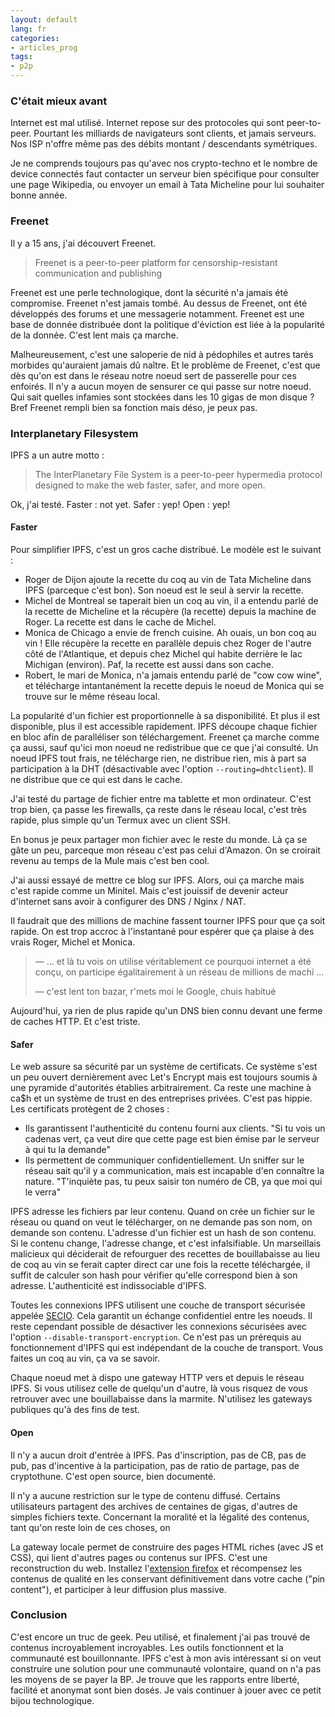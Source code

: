 ```yaml
---
layout: default
lang: fr
categories:
- articles_prog
tags:
- p2p
---
```

### C'était mieux avant

Internet est mal utilisé. Internet repose sur des 
protocoles qui sont peer-to-peer. Pourtant les milliards
de navigateurs sont clients, et jamais serveurs. Nos
ISP n'offre même pas des débits montant / descendants
symétriques.

Je ne comprends toujours pas qu'avec nos crypto-techno et le
nombre de device connectés faut contacter un serveur bien
spécifique pour consulter une page Wikipedia, ou envoyer
un email à Tata Micheline pour lui souhaiter bonne année. 

### Freenet 

Il y a 15 ans, j'ai découvert Freenet. 
> Freenet is a peer-to-peer platform for censorship-resistant
> communication and publishing

Freenet est une perle technologique, dont
la sécurité n'a jamais été compromise. Freenet n'est jamais
tombé. Au dessus de Freenet, ont été développés des forums
et une messagerie notamment.
Freenet est une base de donnée distribuée dont la politique
d'éviction est liée à la popularité de la donnée.
C'est lent mais ça marche.

Malheureusement, c'est une saloperie de nid à 
pédophiles et autres tarés morbides qu'auraient jamais dû
naître. Et le problème de Freenet, c'est que dès qu'on est
dans le réseau notre noeud sert de passerelle pour ces 
enfoirés. Il n'y a aucun moyen de sensurer ce qui passe 
sur notre noeud. Qui sait quelles infamies sont stockées 
dans les 10 gigas de mon disque ? Bref Freenet rempli bien
sa fonction mais déso, je peux pas.

### Interplanetary Filesystem

IPFS a un autre motto :
> The InterPlanetary File System is a peer-to-peer hypermedia 
>protocol designed to make the web faster, safer, and more open.

Ok, j'ai testé. Faster : not yet. Safer : yep! Open : yep!

#### Faster

Pour simplifier IPFS, c'est un gros cache distribué.
Le modèle est le suivant :
- Roger de Dijon ajoute la recette du coq au vin de Tata Micheline
dans IPFS (parceque c'est bon). Son noeud est le seul à servir la 
recette.
- Michel de Montreal se taperait bien un coq au vin, il a entendu parlé
de la recette de Micheline et la récupère (la recette) depuis
la machine de Roger. La recette est dans le cache de Michel.
- Monica de Chicago a envie de french cuisine. Ah ouais,
un bon coq au vin ! Elle récupère la recette en parallèle depuis
 chez Roger de l'autre côté de l'Atlantique, et depuis chez Michel
qui habite derrière le lac Michigan (environ). Paf, la recette est
 aussi dans son cache.
- Robert, le mari de Monica, n'a jamais entendu parlé de
"cow cow wine", et télécharge intantanément la recette 
depuis le noeud de Monica qui se trouve sur le même réseau
local.

La popularité d'un fichier est proportionnelle à sa disponibilité.
Et plus il est disponible, plus il est accessible rapidement.
IPFS découpe chaque fichier en bloc afin de paralléliser
son téléchargement. Freenet ça marche comme ça aussi, 
sauf qu'ici mon noeud ne redistribue que ce que j'ai consulté.
Un noeud IPFS tout frais, ne télécharge rien, ne distribue rien,
mis à part sa participation à la DHT (désactivable avec
l'option `--routing=dhtclient`). Il ne distribue que ce 
qui est dans le cache.

J'ai testé du partage de fichier entre ma tablette et 
mon ordinateur. C'est trop bien, ça passe les firewalls, 
ça reste dans le réseau local, c'est très rapide, plus 
simple qu'un Termux avec un client SSH.
 
En bonus je peux partager mon fichier avec le reste du monde.
Là ça se gâte un peu, parceque mon réseau c'est pas celui
d'Amazon. On se croirait revenu au temps de la Mule mais
c'est ben cool.

J'ai aussi essayé de mettre ce blog sur IPFS. Alors,
oui ça marche mais c'est rapide comme un Minitel. 
Mais c'est jouissif de devenir acteur d'internet sans 
avoir à configurer des DNS / Nginx / NAT.

Il faudrait que des millions de machine fassent tourner
IPFS pour que ça soit rapide. On est trop accroc à l'instantané
pour espérer que ça plaise à des vrais Roger, Michel et Monica.
> — ... et là tu vois on utilise véritablement ce pourquoi
>   internet a été conçu, on participe égalitairement à un
>   réseau de millions de machi ...
>
> — c'est lent ton bazar, r'mets moi le Google, chuis habitué 

Aujourd'hui, ya rien de plus rapide qu'un DNS
bien connu devant une ferme de caches HTTP. Et c'est triste.

#### Safer

Le web assure sa sécurité par un système de certificats. 
Ce système s'est un peu ouvert dernièrement avec Let's Encrypt
mais est toujours soumis à une pyramide d'autorités établies
arbitrairement. Ca reste une machine à ca$h et 
un système de trust en des entreprises privées. C'est pas
 hippie. 
Les certificats protègent de 2 choses :
- Ils garantissent l'authenticité du contenu fourni
aux clients. "Si tu vois un cadenas vert, ça veut dire
que cette page est bien émise par le serveur à qui tu 
la demande"
- Ils permettent de communiquer confidentiellement. Un sniffer sur
le réseau sait qu'il y a communication, mais est incapable
d'en connaître la nature. "T'inquiète pas, tu peux saisir
ton numéro de CB, ya que moi qui le verra"

IPFS adresse les fichiers par leur contenu. Quand on crée
un fichier sur le réseau ou quand on veut le télécharger,
on ne demande pas son nom, on demande son contenu. L'adresse
d'un fichier est un hash de son contenu. Si le contenu 
change, l'adresse change, et c'est infalsifiable.
Un marseillais malicieux qui déciderait de refourguer des
recettes de bouillabaisse au lieu de coq au vin se ferait
capter direct car une fois la recette téléchargée, il suffit
de calculer son hash pour vérifier qu'elle correspond bien
à son adresse. L'authenticité est indissociable d'IPFS.

Toutes les connexions IPFS utilisent une couche de transport
sécurisée appelée [SECIO](https://github.com/libp2p/specs/blob/master/secio/README.md).
 Cela garantit un échange confidentiel entre les noeuds.
Il reste cependant possible de désactiver les connexions
sécurisées avec l'option `--disable-transport-encryption`.
Ce n'est pas un prérequis au fonctionnement d'IPFS qui 
est indépendant de la couche de transport. Vous faites
un coq au vin, ça va se savoir.

Chaque noeud met à dispo une gateway HTTP vers et depuis
le réseau IPFS. Si vous utilisez celle de quelqu'un d'autre,
là vous risquez de vous retrouver avec une bouillabaisse 
dans la marmite. N'utilisez les gateways publiques qu'à des
fins de test.

#### Open

Il n'y a aucun droit d'entrée à IPFS. Pas d'inscription,
pas de CB, pas de pub, pas d'incentive à la participation,
pas de ratio de partage, pas de cryptothune.
C'est open source, bien documenté.

Il n'y a aucune restriction sur le type de contenu diffusé.
Certains utilisateurs partagent des archives de centaines de
gigas, d'autres de simples fichiers texte. Concernant la 
moralité et la légalité des contenus, tant qu'on reste 
loin de ces choses, on 

La gateway locale permet de construire des pages HTML
riches (avec JS et CSS), qui lient d'autres pages ou contenus sur IPFS. C'est une
reconstruction du web. Installez l'[extension firefox](https://github.com/ipfs-shipyard/ipfs-companion)
et récompensez les contenus de qualité en les conservant 
définitivement dans votre cache ("pin content"), et participer
à leur diffusion plus massive.


### Conclusion

C'est encore un truc de geek. Peu utilisé, et finalement
j'ai pas trouvé de contenus incroyablement incroyables.
 Les outils fonctionnent et la communauté est
bouillonnante. 
IPFS c'est à mon avis intéressant si on veut construire 
une solution pour une communauté volontaire, quand on n'a pas
les moyens de se payer la BP.
Je trouve que les rapports entre liberté, facilité et anonymat 
sont bien dosés. Je vais continuer
à jouer avec ce petit bijou technologique.